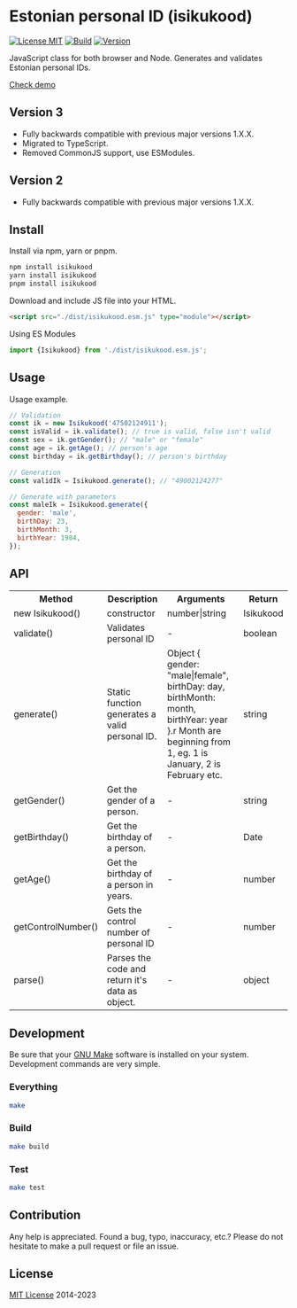 # Estonian personal ID (isikukood)

[![License MIT](https://img.shields.io/npm/l/isikukood)](https://github.com/dknight/Isikukood-js/blob/main/LICENSE)
[![Build](https://github.com/dknight/Isikukood-js/actions/workflows/node.js.yml/badge.svg)](https://github.com/dknight/Isikukood-js/actions/workflows/node.js.yml)
[![Version](https://img.shields.io/npm/v/isikukood)](https://www.npmjs.com/package/isikukood)

JavaScript class for both browser and Node. Generates and validates Estonian personal IDs.

[Check demo](https://dknight.github.io/Isikukood-js)

## Version 3

- Fully backwards compatible with previous major versions 1.X.X.
- Migrated to TypeScript.
- Removed CommonJS support, use ESModules.

## Version 2

- Fully backwards compatible with previous major versions 1.X.X.

## Install

Install via npm, yarn or pnpm.

```sh
npm install isikukood
yarn install isikukood
pnpm install isikukood
```

Download and include JS file into your HTML.

```html
<script src="./dist/isikukood.esm.js" type="module"></script>
```

Using ES Modules

```js
import {Isikukood} from './dist/isikukood.esm.js';
```

## Usage

Usage example.

```javascript
// Validation
const ik = new Isikukood('47502124911');
const isValid = ik.validate(); // true is valid, false isn't valid
const sex = ik.getGender(); // "male" or "female"
const age = ik.getAge(); // person's age
const birthday = ik.getBirthday(); // person's birthday

// Generation
const validIk = Isikukood.generate(); // "49002124277"

// Generate with parameters
const maleIk = Isikukood.generate({
  gender: 'male',
  birthDay: 23,
  birthMonth: 3,
  birthYear: 1984,
});
```

## API

<table class="table1">
  <tr>
    <th>Method</th>
    <th>Description</th>
    <th>Arguments</th>
    <th>Return</th>
  </tr>
  <tr>
    <td>new Isikukood()</td>
    <td>constructor</td>
    <td>number|string</td>
    <td>Isikukood</td>
  </tr>
  <tr>
    <td>validate()</td>
    <td>Validates personal ID</td>
    <td>-</td>
    <td>boolean</td>
  </tr>
  <tr>
    <td>generate()</td>
    <td>Static function generates a valid personal ID.</td>
    <td>Object { gender: "male|female", birthDay: day, birthMonth: month, birthYear: year }.r Month are beginning from 1, eg. 1 is January, 2 is February etc.</td>
    <td>string</td>
  </tr>
  <tr>
    <td>getGender()</td>
    <td>Get the gender of a person.</td>
    <td>-</td>
    <td>string</td>
  </tr>
  <tr>
    <td>getBirthday()</td>
    <td>Get the birthday of a person.</td>
    <td>-</td>
    <td>Date</td>
  </tr>
  <tr>
    <td>getAge()</td>
    <td>Get the birthday of a person in years.</td>
    <td>-</td>
    <td>number</td>
  </tr>
  <tr>
    <td>getControlNumber()</td>
    <td>Gets the control number of personal ID</td>
    <td>-</td>
    <td>number</td>
  </tr>
    <tr>
    <td>parse()</td>
    <td>Parses the code and return it's data as object.</td>
    <td>-</td>
    <td>object</td>
  </tr>
</table>

## Development

Be sure that your [GNU Make](https://www.gnu.org/software/make/) software is installed on your system. Development commands are very simple.

### Everything

```sh
make
```

### Build

```sh
make build
```

### Test

```sh
make test
```

## Contribution

Any help is appreciated. Found a bug, typo, inaccuracy, etc.? Please do not hesitate to make a pull request or file an issue.

## License

[MIT License](https://mit-license.org/) 2014-2023
